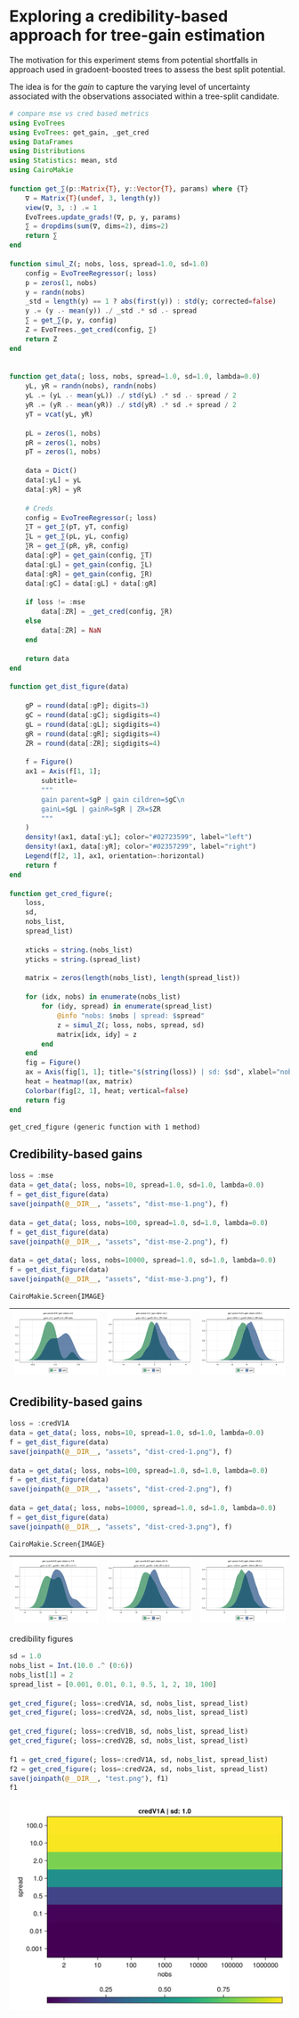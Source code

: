 # Exploring a credibility-based approach for tree-gain estimation

The motivation for this experiment stems from potential shortfalls in approach used in gradoent-boosted trees to assess the best split potential.

The idea is for the *gain* to capture the varying level of uncertainty associated with the observations associated within a tree-split candidate.

````julia
# compare mse vs cred based metrics
using EvoTrees
using EvoTrees: get_gain, _get_cred
using DataFrames
using Distributions
using Statistics: mean, std
using CairoMakie

function get_∑(p::Matrix{T}, y::Vector{T}, params) where {T}
    ∇ = Matrix{T}(undef, 3, length(y))
    view(∇, 3, :) .= 1
    EvoTrees.update_grads!(∇, p, y, params)
    ∑ = dropdims(sum(∇, dims=2), dims=2)
    return ∑
end

function simul_Z(; nobs, loss, spread=1.0, sd=1.0)
    config = EvoTreeRegressor(; loss)
    p = zeros(1, nobs)
    y = randn(nobs)
    _std = length(y) == 1 ? abs(first(y)) : std(y; corrected=false)
    y .= (y .- mean(y)) ./ _std .* sd .- spread
    ∑ = get_∑(p, y, config)
    Z = EvoTrees._get_cred(config, ∑)
    return Z
end


function get_data(; loss, nobs, spread=1.0, sd=1.0, lambda=0.0)
    yL, yR = randn(nobs), randn(nobs)
    yL .= (yL .- mean(yL)) ./ std(yL) .* sd .- spread / 2
    yR .= (yR .- mean(yR)) ./ std(yR) .* sd .+ spread / 2
    yT = vcat(yL, yR)

    pL = zeros(1, nobs)
    pR = zeros(1, nobs)
    pT = zeros(1, nobs)

    data = Dict()
    data[:yL] = yL
    data[:yR] = yR

    # Creds
    config = EvoTreeRegressor(; loss)
    ∑T = get_∑(pT, yT, config)
    ∑L = get_∑(pL, yL, config)
    ∑R = get_∑(pR, yR, config)
    data[:gP] = get_gain(config, ∑T)
    data[:gL] = get_gain(config, ∑L)
    data[:gR] = get_gain(config, ∑R)
    data[:gC] = data[:gL] + data[:gR]

    if loss != :mse
        data[:ZR] = _get_cred(config, ∑R)
    else
        data[:ZR] = NaN
    end

    return data
end

function get_dist_figure(data)

    gP = round(data[:gP]; digits=3)
    gC = round(data[:gC]; sigdigits=4)
    gL = round(data[:gL]; sigdigits=4)
    gR = round(data[:gR]; sigdigits=4)
    ZR = round(data[:ZR]; sigdigits=4)

    f = Figure()
    ax1 = Axis(f[1, 1];
        subtitle=
        """
        gain parent=$gP | gain cildren=$gC\n
        gainL=$gL | gainR=$gR | ZR=$ZR
        """
    )
    density!(ax1, data[:yL]; color="#02723599", label="left")
    density!(ax1, data[:yR]; color="#02357299", label="right")
    Legend(f[2, 1], ax1, orientation=:horizontal)
    return f
end

function get_cred_figure(;
    loss,
    sd,
    nobs_list,
    spread_list)

    xticks = string.(nobs_list)
    yticks = string.(spread_list)

    matrix = zeros(length(nobs_list), length(spread_list))

    for (idx, nobs) in enumerate(nobs_list)
        for (idy, spread) in enumerate(spread_list)
            @info "nobs: $nobs | spread: $spread"
            z = simul_Z(; loss, nobs, spread, sd)
            matrix[idx, idy] = z
        end
    end
    fig = Figure()
    ax = Axis(fig[1, 1]; title="$(string(loss)) | sd: $sd", xlabel="nobs", ylabel="spread", xticks=(1:length(xticks), xticks), yticks=(1:length(yticks), yticks))
    heat = heatmap!(ax, matrix)
    Colorbar(fig[2, 1], heat; vertical=false)
    return fig
end
````

````
get_cred_figure (generic function with 1 method)
````

## Credibility-based gains

````julia
loss = :mse
data = get_data(; loss, nobs=10, spread=1.0, sd=1.0, lambda=0.0)
f = get_dist_figure(data)
save(joinpath(@__DIR__, "assets", "dist-mse-1.png"), f)

data = get_data(; loss, nobs=100, spread=1.0, sd=1.0, lambda=0.0)
f = get_dist_figure(data)
save(joinpath(@__DIR__, "assets", "dist-mse-2.png"), f)

data = get_data(; loss, nobs=10000, spread=1.0, sd=1.0, lambda=0.0)
f = get_dist_figure(data)
save(joinpath(@__DIR__, "assets", "dist-mse-3.png"), f)
````

````
CairoMakie.Screen{IMAGE}

````

| ![](assets/dist-mse-1.png) | ![](assets/dist-mse-2.png) | ![](assets/dist-mse-3.png) |
|:----------------------:|:----------------------:|:----------------------:|

## Credibility-based gains

````julia
loss = :credV1A
data = get_data(; loss, nobs=10, spread=1.0, sd=1.0, lambda=0.0)
f = get_dist_figure(data)
save(joinpath(@__DIR__, "assets", "dist-cred-1.png"), f)

data = get_data(; loss, nobs=100, spread=1.0, sd=1.0, lambda=0.0)
f = get_dist_figure(data)
save(joinpath(@__DIR__, "assets", "dist-cred-2.png"), f)

data = get_data(; loss, nobs=10000, spread=1.0, sd=1.0, lambda=0.0)
f = get_dist_figure(data)
save(joinpath(@__DIR__, "assets", "dist-cred-3.png"), f)
````

````
CairoMakie.Screen{IMAGE}

````

| ![](assets/dist-cred-1.png) | ![](assets/dist-cred-2.png) | ![](assets/dist-cred-3.png) |
|:----------------------:|:----------------------:|:----------------------:|

credibility figures

````julia
sd = 1.0
nobs_list = Int.(10.0 .^ (0:6))
nobs_list[1] = 2
spread_list = [0.001, 0.01, 0.1, 0.5, 1, 2, 10, 100]

get_cred_figure(; loss=:credV1A, sd, nobs_list, spread_list)
get_cred_figure(; loss=:credV2A, sd, nobs_list, spread_list)

get_cred_figure(; loss=:credV1B, sd, nobs_list, spread_list)
get_cred_figure(; loss=:credV2B, sd, nobs_list, spread_list)

f1 = get_cred_figure(; loss=:credV1A, sd, nobs_list, spread_list)
f2 = get_cred_figure(; loss=:credV2A, sd, nobs_list, spread_list)
save(joinpath(@__DIR__, "test.png"), f1)
f1
````
![](README-12.png)

